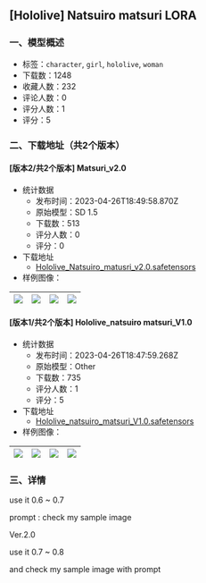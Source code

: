 ## [Hololive] Natsuiro matsuri LORA
### 一、模型概述

- 标签：`character`, `girl`, `hololive`, `woman`
- 下载数：1248
- 收藏人数：232
- 评论人数：0
- 评分人数：1
- 评分：5

### 二、下载地址（共2个版本）

#### [版本2/共2个版本] Matsuri_v2.0

- 统计数据
  - 发布时间：2023-04-26T18:49:58.870Z
  - 原始模型：SD 1.5
  - 下载数：513
  - 评分人数：0
  - 评分：0
- 下载地址
  - [Hololive_Natsuiro_matusri_v2.0.safetensors](https://civitai.com/api/download/models/56127)
- 样例图像：

| <img src="https://image.civitai.com/xG1nkqKTMzGDvpLrqFT7WA/34da618d-69a4-4d25-e934-42058f600400/width=450/608250.jpeg" /> | <img src="https://image.civitai.com/xG1nkqKTMzGDvpLrqFT7WA/1441a48f-5a7d-4ee1-ff3d-464643549f00/width=450/608251.jpeg" /> | <img src="https://image.civitai.com/xG1nkqKTMzGDvpLrqFT7WA/d1c3934e-eb46-4871-467e-4e4727bca200/width=450/608262.jpeg" /> | <img src="https://image.civitai.com/xG1nkqKTMzGDvpLrqFT7WA/9ab6c7c6-b23a-4448-aca3-99b7ce35d600/width=450/608259.jpeg" /> |
| ---- | ---- | ---- | ---- |

#### [版本1/共2个版本] Hololive_natsuiro matsuri_V1.0

- 统计数据
  - 发布时间：2023-04-26T18:47:59.268Z
  - 原始模型：Other
  - 下载数：735
  - 评分人数：1
  - 评分：5
- 下载地址
  - [Hololive_natsuiro_matsuri_V1.0.safetensors](https://civitai.com/api/download/models/28543)
- 样例图像：

| <img src="https://image.civitai.com/xG1nkqKTMzGDvpLrqFT7WA/b64debf3-a8f0-46da-fb00-b34965838700/width=450/321434.jpeg" /> | <img src="https://image.civitai.com/xG1nkqKTMzGDvpLrqFT7WA/b03fb30f-697f-4456-33f2-270f5202be00/width=450/321448.jpeg" /> | <img src="https://image.civitai.com/xG1nkqKTMzGDvpLrqFT7WA/f67b5b5d-434c-412e-50c4-5ae4c5dafa00/width=450/321447.jpeg" /> | <img src="https://image.civitai.com/xG1nkqKTMzGDvpLrqFT7WA/9a2243bf-292e-4749-2c33-b907ab4b6d00/width=450/321446.jpeg" /> |
| ---- | ---- | ---- | ---- |


### 三、详情
<p>use it 0.6 ~ 0.7</p><p></p><p>prompt : check my sample image</p><p></p><p>Ver.2.0</p><p></p><p>use it 0.7 ~ 0.8</p><p></p><p>and check my sample image with prompt</p>